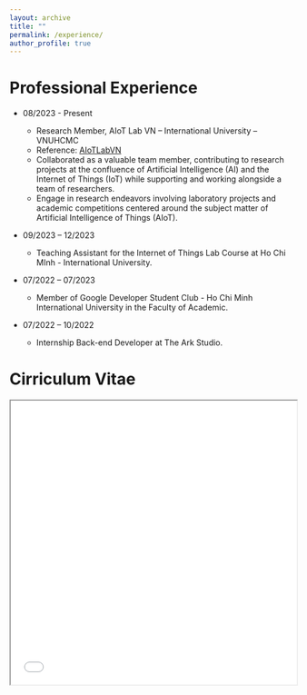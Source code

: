 ```yaml
---
layout: archive
title: ""
permalink: /experience/
author_profile: true
---
```


Professional Experience
======
* 08/2023 - Present
  * Research Member, AIoT Lab VN – International University – VNUHCMC
  * Reference: [AIoTLabVN](https://aiotlab.vn/)
  * Collaborated as a valuable team member, contributing to research projects at the confluence of Artificial Intelligence (AI) and the Internet of Things (IoT) while supporting and working alongside a team of researchers.
  * Engage in research endeavors involving laboratory projects and academic competitions centered around the subject matter of Artificial Intelligence of Things (AIoT).
  
* 09/2023 – 12/2023
  * Teaching Assistant for the Internet of Things Lab Course at Ho Chi MInh - International University.
* 07/2022 – 07/2023
  * Member of Google Developer Student Club - Ho Chi Minh International University in the Faculty of Academic.
* 07/2022 – 10/2022
  * Internship Back-end Developer at The Ark Studio.


Cirriculum Vitae
======
<iframe src="/images/cer/CV_LeNguyenBinhNguyen.pdf" width="100%" height="500px">
    This browser does not support PDFs. Please download the PDF to view it: 
    <a href="/images/cer/CV_LeNguyenBinhNguyen.pdf">Download PDF</a>.
</iframe>
